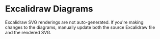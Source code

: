 # Excalidraw Diagrams

Excalidraw SVG renderings are not auto-generated.
If you're making changes to the diagrams, manually update both
the source Excalidraw file and the rendered SVG.
